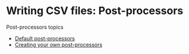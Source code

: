  # Writing CSV files: Post-processors

 Post-processors topics
- [Default post-processors](./Postprocessors-Default.md)
- [Creating your own post-processors](./Postprocesors-Creating-Custom.md)